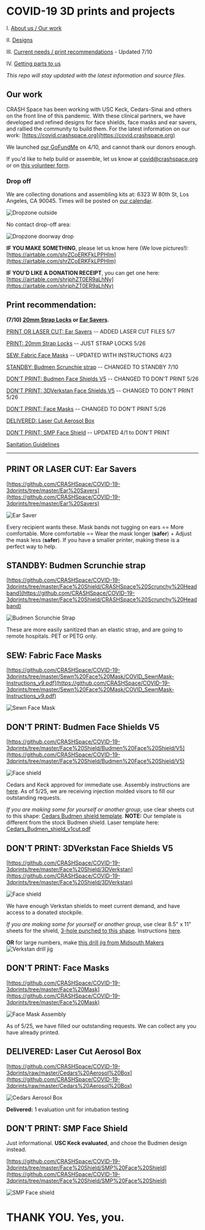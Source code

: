 # COVID-19 3D prints and projects

I. [About us / Our work](#our-work)

II. [Designs](#print-or-laser-cut-ear-savers)

III. [Current needs / print recommendations](#print-recommendation) - Updated 7/10

IV. [Getting parts to us](#drop-off)

*This repo will stay updated with the latest information and source files.*

## Our work

CRASH Space has been working with USC Keck, Cedars-Sinai and others on the front line of this pandemic. With these clinical partners, we have developed and refined designs for face shields, face masks and ear savers, and rallied the community to build them. For the latest information on our work: [https://covid.crashspace.org](https://covid.crashspace.org)

We launched [our GoFundMe](https://charity.gofundme.com/o/en/campaign/makers-united-against-covid-19) on 4/10, and cannot thank our donors enough.

If you'd like to help build or assemble, let us know at covid@crashspace.org or on [this volunteer form](https://docs.google.com/forms/d/e/1FAIpQLSczant_0pGT0tIEJhOTPQsQpFoTAtQAkubEGK8ArdoSDPgAVQ/viewform).

### Drop off
We are collecting donations and assembling kits at: 6323 W 80th St, Los Angeles, CA 90045. Times will be posted on [our calendar](https://calendar.google.com/calendar/embed?src=crashspacela@gmail.com&ctz=America/Los_Angeles).

![Dropzone outside](https://raw.githubusercontent.com/CRASHSpace/COVID-19-3dprints/master/images/Dropzone_Outside.jpg)

No contact drop-off area:

![Dropzone doorway drop](https://raw.githubusercontent.com/CRASHSpace/COVID-19-3dprints/master/images/Dropzone_Doorway.jpg)

**IF YOU MAKE SOMETHING**, please let us know here (We love pictures!): [https://airtable.com/shrZCoERKFkLPPHIm](https://airtable.com/shrZCoERKFkLPPHIm)

**IF YOU'D LIKE A DONATION RECEIPT**, you can get one here: [https://airtable.com/shrjphZT0ER9aLhNy](https://airtable.com/shrjphZT0ER9aLhNy)

## Print recommendation:
**(7/10) [20mm Strap Locks](https://github.com/CRASHSpace/COVID-19-3dprints/tree/master/Face%20Shield/Budmen%20Face%20Shield/V5/3D-files/20mm_strap_lock.stl) or [Ear Savers](#print-or-laser-cut-ear-savers).**

[PRINT OR LASER CUT: Ear Savers](#print-or-laser-cut-ear-savers) -- ADDED LASER CUT FILES 5/7

[PRINT: 20mm Strap Locks](https://github.com/CRASHSpace/COVID-19-3dprints/tree/master/Face%20Shield/Budmen%20Face%20Shield/V5/3D-files/20mm_strap_lock.stl) -- JUST STRAP LOCKS 5/26

[SEW: Fabric Face Masks](#sew-fabric-face-masks) -- UPDATED WITH INSTRUCTIONS 4/23

[STANDBY: Budmen Scrunchie strap](#standby-budmen-scrunchie-strap) -- CHANGED TO STANDBY 7/10

[DON'T PRINT: Budmen Face Shields V5](#dont-print-budmen-face-shields-v5) -- CHANGED TO DON'T PRINT 5/26

[DON'T PRINT: 3DVerkstan Face Shields V5](#dont-print-3dverkstan-face-shields-v5) -- CHANGED TO DON'T PRINT 5/26

[DON'T PRINT: Face Masks](#dont-print-face-masks) -- CHANGED TO DON'T PRINT 5/26

[DELIVERED: Laser Cut Aerosol Box](#delivered-laser-cut-aerosol-box)

[DON'T PRINT: SMP Face Shield](#dont-print-smp-face-shield) -- UPDATED 4/1 to DON'T PRINT

[Sanitation Guidelines](https://github.com/CRASHSpace/COVID-19-3dprints/tree/master/Sanitation%20Guidelines_20200329.pdf)

---

## PRINT OR LASER CUT: Ear Savers
[https://github.com/CRASHSpace/COVID-19-3dprints/tree/master/Ear%20Savers](https://github.com/CRASHSpace/COVID-19-3dprints/tree/master/Ear%20Savers)

![Ear Saver](https://raw.githubusercontent.com/CRASHSpace/COVID-19-3dprints/master/images/EarSaver.jpg)

Every recipient wants these. Mask bands not tugging on ears == More comfortable. More comfortable == Wear the mask longer (**safer**) + Adjust the mask less (**safer**). If you have a smaller printer, making these is a perfect way to help.

## STANDBY: Budmen Scrunchie strap
[https://github.com/CRASHSpace/COVID-19-3dprints/tree/master/Face%20Shield/CRASHSpace%20Scrunchy%20Headband](https://github.com/CRASHSpace/COVID-19-3dprints/tree/master/Face%20Shield/CRASHSpace%20Scrunchy%20Headband)

![Budmen Scrunchie Strap](https://raw.githubusercontent.com/CRASHSpace/COVID-19-3dprints/master/images/CS_scrunchy_blue_kevin.png)

These are more easily sanitized than an elastic strap, and are going to remote hospitals. PET or PETG only.

## SEW: Fabric Face Masks
[https://github.com/CRASHSpace/COVID-19-3dprints/tree/master/Sewn%20Face%20Mask/COVID_SewnMask-Instructions_v9.pdf](https://github.com/CRASHSpace/COVID-19-3dprints/tree/master/Sewn%20Face%20Mask/COVID_SewnMask-Instructions_v9.pdf)

![Sewn Face Mask](https://raw.githubusercontent.com/CRASHSpace/COVID-19-3dprints/master/images/sewnFacemask.jpg)

## DON'T PRINT: Budmen Face Shields V5 
[https://github.com/CRASHSpace/COVID-19-3dprints/tree/master/Face%20Shield/Budmen%20Face%20Shield/V5](https://github.com/CRASHSpace/COVID-19-3dprints/tree/master/Face%20Shield/Budmen%20Face%20Shield/V5)

![Face shield](https://raw.githubusercontent.com/CRASHSpace/COVID-19-3dprints/master/images/budmenfaceshieldv3_small.jpg)

Cedars and Keck approved for immediate use. Assembly instructions are [here](https://youtu.be/I1LvKaha7R0). As of 5/25, we are receiving injection molded visors to fill our outstanding requests.

*If you are making some for yourself or another group*, use clear sheets cut to this shape: [Cedars Budmen shield template](https://github.com/CRASHSpace/COVID-19-3dprints/raw/master/Face%20Shield/Budmen%20Face%20Shield/V3/polysheet-templates/Cedars_Budmen_shield_v1.pdf). **NOTE:** Our template is different from the stock Budmen shield. Laser template here: [Cedars_Budmen_shield_v1cut.pdf](https://github.com/CRASHSpace/COVID-19-3dprints/raw/master/Face%20Shield/Budmen%20Face%20Shield/V3/polysheet-templates/Cedars_Budmen_shield_v1cut.pdf)

## DON'T PRINT: 3DVerkstan Face Shields V5
[https://github.com/CRASHSpace/COVID-19-3dprints/tree/master/Face%20Shield/3DVerkstan](https://github.com/CRASHSpace/COVID-19-3dprints/tree/master/Face%20Shield/3DVerkstan)

![Face shield](https://raw.githubusercontent.com/CRASHSpace/COVID-19-3dprints/master/images/faceshield_3DVerkstanV5_small.jpg)

We have enough Verkstan shields to meet current demand, and have access to a donated stockpile.

*If you are making some for yourself or another group*, use clear 8.5" x 11" sheets for the shield, [3-hole punched to this shape](https://github.com/CRASHSpace/COVID-19-3dprints/raw/master/Face%20Shield/3DVerkstan/Verkstan-3HolePunch-CRASHSpaceMod.pdf). Instructions [here](https://www.youtube.com/watch?v=rz36MhT7p-c&feature=youtu.be).

**OR** for large numbers, make [this drill jig from Midsouth Makers](http://www.midsouthmakers.org/2020/04/memphis-fighting-covid-transparency-drilling-rig/#MemphisFightingCOVID)
![Verkstan drill jig](https://raw.githubusercontent.com/CRASHSpace/COVID-19-3dprints/master/images/faceshield_3DVerkstanV5Jig.jpg)

## DON'T PRINT: Face Masks
[https://github.com/CRASHSpace/COVID-19-3dprints/tree/master/Face%20Mask](https://github.com/CRASHSpace/COVID-19-3dprints/tree/master/Face%20Mask)

![Face Mask Assembly](https://raw.githubusercontent.com/CRASHSpace/COVID-19-3dprints/master/images/facemask_USCV2-render_small.png)

As of 5/25, we have filled our outstanding requests. We can collect any you have already printed.

## DELIVERED: Laser Cut Aerosol Box
[https://github.com/CRASHSpace/COVID-19-3dprints/raw/master/Cedars%20Aerosol%20Box](https://github.com/CRASHSpace/COVID-19-3dprints/raw/master/Cedars%20Aerosol%20Box)

![Cedars Aerosol Box](https://raw.githubusercontent.com/CRASHSpace/COVID-19-3dprints/master/images/aerosolbox-inField_small.jpg)

**Delivered:** 1 evaluation unit for intubation testing

## DON'T PRINT: SMP Face Shield
Just informational. **USC Keck evaluated**, and chose the Budmen design instead.

[https://github.com/CRASHSpace/COVID-19-3dprints/tree/master/Face%20Shield/SMP%20Face%20Shield](https://github.com/CRASHSpace/COVID-19-3dprints/tree/master/Face%20Shield/SMP%20Face%20Shield)

![SMP Face shield](https://raw.githubusercontent.com/CRASHSpace/COVID-19-3dprints/master/images/faceshield_USCV3-render_small.png)

# THANK YOU. Yes, you.
